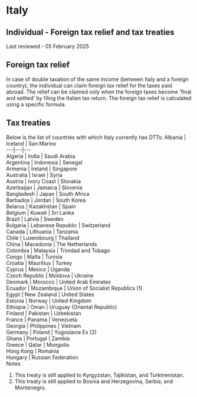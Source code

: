 # Italy
## Individual - Foreign tax relief and tax treaties
Last reviewed - 05 February 2025
## Foreign tax relief
In case of double taxation of the same income (between Italy and a foreign country), the individual can claim foreign tax relief for the taxes paid abroad. The relief can be claimed only when the foreign taxes become 'final and settled' by filing the Italian tax return. The foreign tax relief is calculated using a specific formula. 
## Tax treaties 
Below is the list of countries with which Italy currently has DTTs: 
Albania | Iceland | San Marino  
---|---|---  
Algeria | India | Saudi Arabia  
Argentina | Indonesia | Senegal  
Armenia | Ireland | Singapore  
Australia | Israel | Syria  
Austria | Ivory Coast | Slovakia  
Azerbaijan | Jamaica | Slovenia  
Bangladesh | Japan | South Africa  
Barbados | Jordan | South Korea  
Belarus | Kazakhstan | Spain  
Belgium | Kuwait | Sri Lanka  
Brazil  | Latvia | Sweden  
Bulgaria | Lebanese Republic | Switzerland  
Canada | Lithuania | Tanzania  
Chile | Luxembourg | Thailand  
China | Macedonia | The Netherlands  
Colombia | Malaysia | Trinidad and Tobago  
Congo | Malta | Tunisia  
Croatia | Mauritius | Turkey  
Cyprus | Mexico | Uganda  
Czech Republic | Moldova | Ukraine  
Denmark | Morocco | United Arab Emirates  
Ecuador | Mozambique | Union of Socialist Republics (1)  
Egypt | New Zealand | United States  
Estonia | Norway | United Kingdom  
Ethiopia | Oman | Uruguay (Oriental Republic)  
Finland | Pakistan | Uzbekistan  
France | Panama | Venezuela  
Georgia | Philippines | Vietnam  
Germany | Poland | Yugoslavia Ex (2)  
Ghana | Portugal | Zambia  
Greece | Qatar | Mongolia  
Hong Kong | Romania  
Hungary | Russian Federation  
Notes 
  1. This treaty is still applied to Kyrgyzstan, Tajikistan, and Turkmenistan.
  2. This treaty is still applied to Bosnia and Herzegovina, Serbia, and Montenegro.


